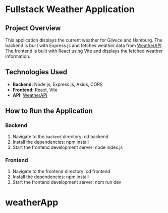 # Fullstack Weather Application

## Project Overview

This application displays the current weather for Gliwice and Hamburg. The backend is built with Express.js and fetches weather data from [WeatherAPI](https://www.weatherapi.com/). The frontend is built with React using Vite and displays the fetched weather information.

## Technologies Used

- **Backend:** Node.js, Express.js, Axios, CORS
- **Frontend:** React, Vite
- **API:** [WeatherAPI](https://www.weatherapi.com/)

## How to Run the Application

### Backend

1. Navigate to the `backend` directory:
   cd backend
2. Install the dependencies:
   npm install
3. Start the frontend development server:
   node index.js

### Frontend

1. Navigate to the frontend directory:
   cd frontend
2. Install the dependencies:
   npm install
3. Start the frontend development server:
   npm run dev
# weatherApp
